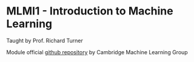 # MLMI1 - Introduction to Machine Learning

Taught by Prof. Richard Turner

Module official [github repository](https://github.com/cambridge-mlg/mphil-intro-module) by Cambridge Machine Learning Group
